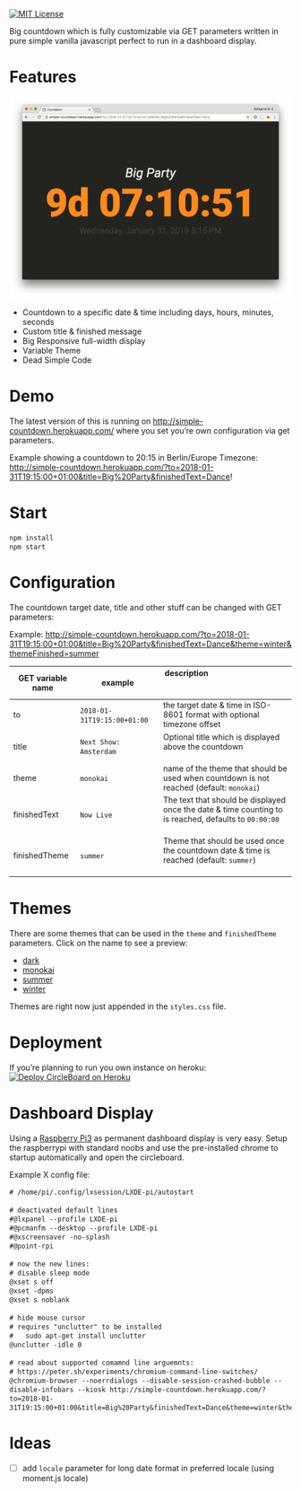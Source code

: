 [![MIT License](https://badges.frapsoft.com/os/mit/mit.svg?v=102)](https://github.com/ellerbrock/open-source-badge/)

Big countdown which is fully customizable via GET parameters written in pure simple vanilla javascript perfect to run in a dashboard display.

# Features

![Screenshot of Countdown in Action 2018-01-22](https://raw.githubusercontent.com/Ephigenia/countdown/master/screenshot.png)

- Countdown to a specific date & time including days, hours, minutes, seconds
- Custom title & finished message
- Big Responsive full-width display
- Variable Theme
- Dead Simple Code

# Demo

The latest version of this is running on http://simple-countdown.herokuapp.com/ where you set you’re own configuration via get parameters.

Example showing a countdown to 20:15 in Berlin/Europe Timezone:
http://simple-countdown.herokuapp.com/?to=2018-01-31T19:15:00+01:00&title=Big%20Party&finishedText=Dance!

# Start

    npm install
    npm start

# Configuration

The countdown target date, title and other stuff can be changed with GET parameters:

Example: http://simple-countdown.herokuapp.com/?to=2018-01-31T19:15:00+01:00&title=Big%20Party&finishedText=Dance&theme=winter&themeFinished=summer

| GET variable name	| example                     | description                                                                                                            |
|-------------------|-----------------------------|------------------------------------------------------------------------------------------------------------------------|
| to	            | `2018-01-31T19:15:00+01:00` | the target date & time in ISO-8601 format with optional timezone offset                                                |
| title             | `Next Show: Amsterdam`      | Optional title which is displayed above the countdown                                                                  |
| theme             | `monokai`                   | name of the theme that should be used when countdown is not reached (default: `monokai`)                               |
| finishedText      | `Now Live`                  | The text that should be displayed once the date & time counting to is reached, defaults to `00:00:00`                  |
| finishedTheme     | `summer`                    | Theme that should be used once the countdown date & time is reached (default: `summer`)                                |

# Themes

There are some themes that can be used in the `theme` and `finishedTheme` parameters. Click on the name to see a preview:

- [dark](http://simple-countdown.herokuapp.com/?to=2023-01-31T19:15:00+01:00&title=Countdown%20Title%20Value&theme=dark)
- [monokai](http://simple-countdown.herokuapp.com/?to=2023-01-31T19:15:00+01:00&title=Countdown%20Title%20Value&theme=monokai)
- [summer](http://simple-countdown.herokuapp.com/?to=2023-01-31T19:15:00+01:00&title=Countdown%20Title%20Value&theme=summer)
- [winter](http://simple-countdown.herokuapp.com/?to=2023-01-31T19:15:00+01:00&title=Countdown%20Title%20Value&theme=winter)

Themes are right now just appended in the `styles.css` file.

# Deployment

If you’re planning to run you own instance on heroku:
[![Deploy CircleBoard on Heroku](https://www.herokucdn.com/deploy/button.svg)](https://heroku.com/deploy)

# Dashboard Display

Using a [Raspberry Pi3](https://www.raspberrypi.org) as permanent dashboard display is very easy. Setup the raspberrypi with standard noobs and use the pre-installed chrome to startup automatically and open the circleboard.

Example X config file:

```
# /home/pi/.config/lxsession/LXDE-pi/autostart

# deactivated default lines
#@lxpanel --profile LXDE-pi
#@pcmanfm --desktop --profile LXDE-pi
#@xscreensaver -no-splash
#@point-rpi

# now the new lines:
# disable sleep mode
@xset s off
@xset -dpms
@xset s noblank

# hide mouse cursor
# requires "unclutter" to be installed
#   sudo apt-get install unclutter
@unclutter -idle 0

# read about supported comamnd line arguemnts:
# https://peter.sh/experiments/chromium-command-line-switches/
@chromium-browser --noerrdialogs --disable-session-crashed-bubble --disable-infobars --kiosk http://simple-countdown.herokuapp.com/?to=2018-01-31T19:15:00+01:00&title=Big%20Party&finishedText=Dance&theme=winter&themeFinished=summer
```

# Ideas

- [ ] add `locale` parameter for long date format in preferred locale (using moment.js locale)
